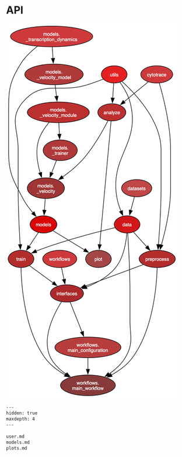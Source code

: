 # API

![](../_static/pyrovelocity-internal-dependencies.png)

```{toctree}
---
hidden: true
maxdepth: 4
---

user.md
models.md
plots.md
```
